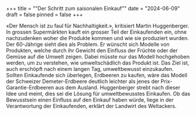 +++
title = "\"Der Schritt zum saisonalen Einkauf\""
date = "2024-06-09"
draft = false
pinned = false
+++


«Der Mensch ist zu faul für Nachhaltigkeit.», kritisiert Martin Huggenberger. In grossen Supermärkten kauft ein grosser Teil der Einkaufenden ein, ohne nachzudenken woher die Produkte kommen und wie sie produziert wurden. Der 60-Jährige sieht dies als Problem. Er wünscht sich Modelle von Produkten, welche durch ihr Gewicht den Einfluss der Früchte oder der Gemüse auf die Umwelt zeigen. Dabei müsste nur das Modell hochgehoben werden, um zu verstehen, wie umweltschädlich das Produkt ist. Das Ziel ist, auch erschöpft nach einem langen Tag, umweltbewusst einzukaufen. Sollten Einkaufende sich überlegen, Erdbeeren zu kaufen, wäre das Modell der Schweizer Demeter-Erdbeere deutlich leichter als jenes der Prix-Garantie-Erdbeeren aus dem Ausland. Huggenberger strebt nach dieser Idee und meint, dies sei die Lösung für umweltbewusstes Einkaufen. Ob das Bewusstsein einen Einfluss auf den Einkauf haben würde, liege in der Verantwortung der Einkaufenden, erklärt der Landwirt des Weltackers.
